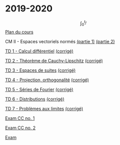 # 2019-2020

$$ \int_0^{t_f} $$
[Plan du cours](https://nbviewer.jupyter.org/github/jbcaillau/mi2/blob/master/cm/cm.ipynb)

CM II - Espaces vectoriels normés
[(partie 1)](http://caillau.perso.math.cnrs.fr/tmp/cm5-1.mp4)
[(partie 2)](http://caillau.perso.math.cnrs.fr/tmp/cm5-2.mp4)

[TD 1 - Calcul différentiel](../../blob/master/td1/td1.ipynb) [(corrigé)](td1/td1-corr.pdf)

[TD 2 - Théorème de Cauchy-Lipschitz](https://nbviewer.jupyter.org/github/jbcaillau/mi2/blob/master/td2/td2.ipynb) [(corrigé)](td2/td2-corr.pdf)

[TD 3 - Espaces de suites](https://github.com/jbcaillau/mi2/blob/master/td3/td3.ipynb) [(corrigé)](td3/td3-corr.pdf)

[TD 4 - Projection, orthogonalité](td4/td4.pdf) [(corrigé)](td4/td4-corr.pdf)

[TD 5 - Séries de Fourier](td5/td5.pdf) [(corrigé)](td5/td5-corr.pdf)

[TD 6 - Distributions](td6/td6.pdf) [(corrigé)](td6/td6-corr.pdf)

[TD 7 - Problèmes aux limites](td7/td7.pdf) [(corrigé)](td7/td7-corr.pdf)

[Exam CC no. 1](exam-cc1-old/exam-cc1.pdf)

[Exam CC no. 2](exam-cc2-old/exam-cc2.pdf)

[Exam](exam/exam.pdf)

